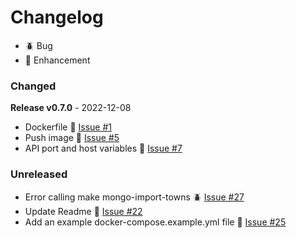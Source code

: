 # Changelog

- 🪲 Bug
- 🎈 Enhancement

### Changed
**Release v0.7.0** - 2022-12-08
- Dockerfile 🎈 [Issue #1](https://github.com/joegasewicz/geolocations-api/issues/1)
- Push image 🎈 [Issue #5](https://github.com/joegasewicz/geolocations-api/issues/5)
- API port and host variables 🎈 [Issue #7](https://github.com/joegasewicz/geolocations-api/issues/7)

### Unreleased

- Error calling make mongo-import-towns 🪲 [Issue #27](https://github.com/joegasewicz/geolocations-api/issues27)
- Update Readme 🎈 [Issue #22](https://github.com/joegasewicz/geolocations-api/issues22)
- Add an example docker-compose.example.yml file 🎈 [Issue #25](https://github.com/joegasewicz/geolocations-api/issues25)
